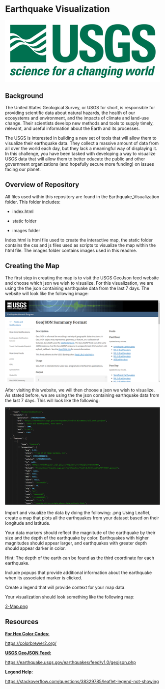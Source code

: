 # Earthquake Visualization

![1-logo.png](Earthquake_Visualization/Images/1-Logo.png)

## Background

The United States Geological Survey, or USGS for short, is responsible for providing scientific data about natural hazards, the health of our ecosystems and environment, and the impacts of climate and land-use change. Their scientists develop new methods and tools to supply timely, relevant, and useful information about the Earth and its processes.

The USGS is interested in building a new set of tools that will allow them to visualize their earthquake data. They collect a massive amount of data from all over the world each day, but they lack a meaningful way of displaying it. In this challenge, you have been tasked with developing a way to visualize USGS data that will allow them to better educate the public and other government organizations (and hopefully secure more funding) on issues facing our planet.

## Overview of Repository

All files used within this repository are found in the Earthquake_Visualization folder. This folder includes:

* index.html

* static folder

* images folder

Index.html is html file used to create the interactive map, the static folder contains the css and js files used as scripts to visualize the map within the html file. The images folder contains images used in this readme.

## Creating the Map

The first step in creating the map is to visit the USGS GeoJson feed website and choose which json we wish to visualize. For this visualization, we are using the the json containing earthquake data from the last 7 days. The website will look like the following image:

![4-USGS.png](Earthquake_Visualization/Images/4-USGS.png)

After visiting this website, we will then choose a json we wish to visualize. As stated before, we are using the the json containing earthquake data from the last 7 days. This will look like the following:

![3-JSON](Earthquake_Visualization/Images/3-JSON.png)

Import and visualize the data by doing the following:
.png
Using Leaflet, create a map that plots all the earthquakes from your dataset based on their longitude and latitude.

Your data markers should reflect the magnitude of the earthquake by their size and the depth of the earthquake by color. Earthquakes with higher magnitudes should appear larger, and earthquakes with greater depth should appear darker in color.

Hint: The depth of the earth can be found as the third coordinate for each earthquake.

Include popups that provide additional information about the earthquake when its associated marker is clicked.

Create a legend that will provide context for your map data.

Your visualization should look something like the following map:

[2-Map.png](Earthquake_Visualization/Images/2-Map.png)


## Resources

**<ins>For Hex Color Codes:<ins>**

https://colorbrewer2.org/

**<ins>USGS GeoJSON Feed:<ins>**

https://earthquake.usgs.gov/earthquakes/feed/v1.0/geojson.php

**<ins>Legend Help:<ins>**

https://stackoverflow.com/questions/38329785/leaflet-legend-not-showing



